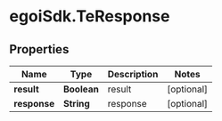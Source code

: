 # egoiSdk.TeResponse

## Properties
Name | Type | Description | Notes
------------ | ------------- | ------------- | -------------
**result** | **Boolean** | result | [optional] 
**response** | **String** | response | [optional] 


